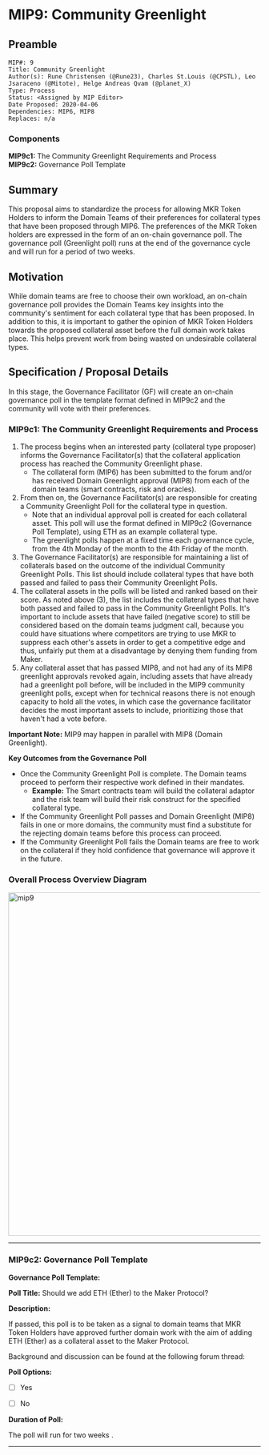 # MIP9: Community Greenlight


## Preamble
```
MIP#: 9
Title: Community Greenlight
Author(s): Rune Christensen (@Rune23), Charles St.Louis (@CPSTL), Leo Jsaraceno (@Mitote), Helge Andreas Qvam (@planet_X)
Type: Process
Status: <Assigned by MIP Editor>
Date Proposed: 2020-04-06
Dependencies: MIP6, MIP8
Replaces: n/a
```

### Components
**MIP9c1:** The Community Greenlight Requirements and Process  
**MIP9c2:** Governance Poll Template  

## Summary

This proposal aims to standardize the process for allowing MKR Token Holders to inform the Domain Teams of their preferences for collateral types that have been proposed through MIP6. The preferences of the MKR Token holders are expressed in the form of an on-chain governance poll. The governance poll (Greenlight poll) runs at the end of the governance cycle and will run for a period of two weeks.

## Motivation

While domain teams are free to choose their own workload, an on-chain governance poll provides the Domain Teams key insights into the community's sentiment for each collateral type that has been proposed. In addition to this, it is important to gather the opinion of MKR Token Holders towards the proposed collateral asset before the full domain work takes place. This helps prevent work from being wasted on undesirable collateral types.


## Specification / Proposal Details

In this stage, the Governance Facilitator (GF) will create an on-chain governance poll in the template format defined in MIP9c2 and the community will vote with their preferences.

### MIP9c1: The Community Greenlight Requirements and Process

1.  The process begins when an interested party (collateral type proposer) informs the Governance Facilitator(s) that the collateral application process has reached the Community Greenlight phase.
	- The collateral form (MIP6) has been submitted to the forum and/or has received Domain Greenlight approval (MIP8) from each of the domain teams (smart contracts, risk and oracles).
2.  From then on, the Governance Facilitator(s) are responsible for creating a Community Greenlight Poll for the collateral type in question.
	- Note that an individual approval poll is created for each collateral asset. This poll will use the format defined in MIP9c2 (Governance Poll Template), using ETH as an example collateral type.
	-  The greenlight polls happen at a fixed time each governance cycle, from the 4th Monday of the month to the 4th Friday of the month.
3.  The Governance Facilitator(s) are responsible for maintaining a list of collaterals based on the outcome of the individual Community Greenlight Polls. This list should include collateral types that have both passed and failed to pass their Community Greenlight Polls.
4.  The collateral assets in the polls will be listed and ranked based on their score. As noted above (3), the list includes the collateral types that have both passed and failed to pass in the Community Greenlight Polls. It's important to include assets that have failed (negative score) to still be considered based on the domain teams judgment call, because you could have situations where competitors are trying to use MKR to suppress each other's assets in order to get a competitive edge and thus, unfairly put them at a disadvantage by denying them funding from Maker.
5.  Any collateral asset that has passed MIP8, and not had any of its MIP8 greenlight approvals revoked again, including assets that have already had a greenlight poll before, will be included in the MIP9 community greenlight polls, except when for technical reasons there is not enough capacity to hold all the votes, in which case the governance facilitator decides the most important assets to include, prioritizing those that haven't had a vote before.
    
**Important Note:** MIP9 may happen in parallel with MIP8 (Domain Greenlight).

**Key Outcomes from the Governance Poll**

-   Once the Community Greenlight Poll is complete. The Domain teams proceed to perform their respective work defined in their mandates.
	-   **Example:** The Smart contracts team will build the collateral adaptor and the risk team will build their risk construct for the specified collateral type.
-   If the Community Greenlight Poll passes and Domain Greenlight (MIP8) fails in one or more domains, the community must find a substitute for the rejecting domain teams before this process can proceed.
-   If the Community Greenlight Poll fails the Domain teams are free to work on the collateral if they hold confidence that governance will approve it in the future.
    

### Overall Process Overview Diagram

<img width="686" alt="mip9" src="https://user-images.githubusercontent.com/32653033/79087697-23b06b80-7d0e-11ea-8411-82d6b4f0a0e5.png">


---
### MIP9c2: Governance Poll Template 

**Governance Poll Template:**  

**Poll Title:** 
Should we add ETH (Ether) to the Maker Protocol?
      
**Description:**  
      
If passed, this poll is to be taken as a signal to domain teams that MKR Token Holders have approved further domain work with the aim of adding ETH (Ether) as a collateral asset to the Maker Protocol.  
      
Background and discussion can be found at the following forum thread: <link to the community introduction thread created by the interested party>  
      
**Poll Options:**  

-   [ ] Yes
-   [ ] No
    

**Duration of Poll:**  
  
The poll will run for two weeks . 

---
